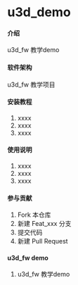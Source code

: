 # u3d_demo

#### 介绍
u3d_fw 教学demo

#### 软件架构
u3d_fw 教学项目


#### 安装教程

1.  xxxx
2.  xxxx
3.  xxxx

#### 使用说明

1.  xxxx
2.  xxxx
3.  xxxx

#### 参与贡献

1.  Fork 本仓库
2.  新建 Feat_xxx 分支
3.  提交代码
4.  新建 Pull Request


#### u3d_fw demo

1.  u3d_fw 教学demo

